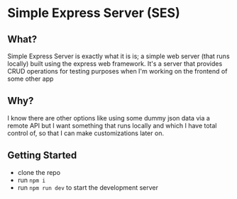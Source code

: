# Simple Express Server (SES)

## What?
Simple Express Server is exactly what it is is; a simple web server (that runs locally) built using the express web framework. It's a server that provides CRUD operations for testing purposes when I'm working on the frontend of some other app

## Why?
I know there are other options like using some dummy json data via a remote API but I want something that runs locally and which I have total control of, so that I can make customizations later on.

## Getting Started
- clone the repo
- run `npm i`
- run `npm run dev` to start the development server